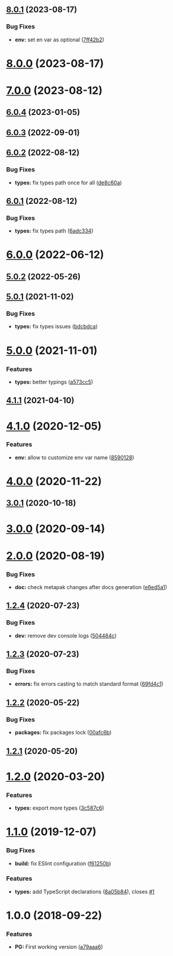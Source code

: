 ## [8.0.1](https://github.com/nfroidure/postgresql-service/compare/v8.0.0...v8.0.1) (2023-08-17)


### Bug Fixes

* **env:** set en var as optional ([7ff42b2](https://github.com/nfroidure/postgresql-service/commit/7ff42b2166973aff8df90ebabedf834d7d948708))



# [8.0.0](https://github.com/nfroidure/postgresql-service/compare/v7.0.0...v8.0.0) (2023-08-17)



# [7.0.0](https://github.com/nfroidure/postgresql-service/compare/v6.0.4...v7.0.0) (2023-08-12)



## [6.0.4](https://github.com/nfroidure/postgresql-service/compare/v6.0.3...v6.0.4) (2023-01-05)



## [6.0.3](https://github.com/nfroidure/postgresql-service/compare/v6.0.2...v6.0.3) (2022-09-01)



## [6.0.2](https://github.com/nfroidure/postgresql-service/compare/v6.0.1...v6.0.2) (2022-08-12)


### Bug Fixes

* **types:** fix types path once for all ([de8c60a](https://github.com/nfroidure/postgresql-service/commit/de8c60a84fd7013e8527a4b9398344bcf4ffc085))



## [6.0.1](https://github.com/nfroidure/postgresql-service/compare/v6.0.0...v6.0.1) (2022-08-12)


### Bug Fixes

* **types:** fix types path ([6adc334](https://github.com/nfroidure/postgresql-service/commit/6adc334ede560876b82a7f6098e2ebb8383ef775))



# [6.0.0](https://github.com/nfroidure/postgresql-service/compare/v5.0.2...v6.0.0) (2022-06-12)



## [5.0.2](https://github.com/nfroidure/postgresql-service/compare/v5.0.1...v5.0.2) (2022-05-26)



## [5.0.1](https://github.com/nfroidure/postgresql-service/compare/v5.0.0...v5.0.1) (2021-11-02)


### Bug Fixes

* **types:** fix types issues ([bdcbdca](https://github.com/nfroidure/postgresql-service/commit/bdcbdca642deb4e6375e677ea0882492095369ff))



# [5.0.0](https://github.com/nfroidure/postgresql-service/compare/v4.1.1...v5.0.0) (2021-11-01)


### Features

* **types:** better typings ([a573cc5](https://github.com/nfroidure/postgresql-service/commit/a573cc50eb89821c77fef7d244f9a263e1bb5451))



## [4.1.1](https://github.com/nfroidure/postgresql-service/compare/v4.1.0...v4.1.1) (2021-04-10)



# [4.1.0](https://github.com/nfroidure/postgresql-service/compare/v4.0.0...v4.1.0) (2020-12-05)


### Features

* **env:** allow to customize env var name ([8590128](https://github.com/nfroidure/postgresql-service/commit/8590128d0ae60e600c910818848f2f9a5fcf9a2a))



# [4.0.0](https://github.com/nfroidure/postgresql-service/compare/v3.0.1...v4.0.0) (2020-11-22)



## [3.0.1](https://github.com/nfroidure/postgresql-service/compare/v3.0.0...v3.0.1) (2020-10-18)



# [3.0.0](https://github.com/nfroidure/postgresql-service/compare/v2.0.0...v3.0.0) (2020-09-14)



# [2.0.0](https://github.com/nfroidure/postgresql-service/compare/v1.2.4...v2.0.0) (2020-08-19)


### Bug Fixes

* **doc:** check metapak changes after docs generation ([e6ed5a1](https://github.com/nfroidure/postgresql-service/commit/e6ed5a133ea67accf4da007987f7d0459fa00193))



## [1.2.4](https://github.com/nfroidure/postgresql-service/compare/v1.2.3...v1.2.4) (2020-07-23)


### Bug Fixes

* **dev:** remove dev console logs ([504484c](https://github.com/nfroidure/postgresql-service/commit/504484c9c2af21ff8cc6aeb889b8db87d2169f1b))



## [1.2.3](https://github.com/nfroidure/postgresql-service/compare/v1.2.2...v1.2.3) (2020-07-23)


### Bug Fixes

* **errors:** fix errors casting to match standard format ([69fd4c1](https://github.com/nfroidure/postgresql-service/commit/69fd4c1f19b8f1eb7d63f74b94210aa6ecba1117))



## [1.2.2](https://github.com/nfroidure/postgresql-service/compare/v1.2.1...v1.2.2) (2020-05-22)


### Bug Fixes

* **packages:** fix packages lock ([00afc6b](https://github.com/nfroidure/postgresql-service/commit/00afc6ba9ffe9e0ec1f3c183667e4cd524c705ec))



## [1.2.1](https://github.com/nfroidure/postgresql-service/compare/v1.2.0...v1.2.1) (2020-05-20)



# [1.2.0](https://github.com/nfroidure/postgresql-service/compare/v1.1.0...v1.2.0) (2020-03-20)


### Features

* **types:** export more types ([3c587c6](https://github.com/nfroidure/postgresql-service/commit/3c587c63b99a30b06c5a7309c918cbe5cbc93ebb))



# [1.1.0](https://github.com/nfroidure/postgresql-service/compare/v1.0.0...v1.1.0) (2019-12-07)


### Bug Fixes

* **build:** fix ESlint configuration ([f61250b](https://github.com/nfroidure/postgresql-service/commit/f61250bfcc9a19224d72bf4fdfecd3f931483cc0))


### Features

* **types:** add TypeScript declarations ([8a05b84](https://github.com/nfroidure/postgresql-service/commit/8a05b84ba493931578124f91e28049f1258829f1)), closes [#1](https://github.com/nfroidure/postgresql-service/issues/1)



<a name="1.0.0"></a>
# 1.0.0 (2018-09-22)


### Features

* **PG:** First working version ([a79aaa6](https://github.com/nfroidure/postgresql-service/commit/a79aaa6))



